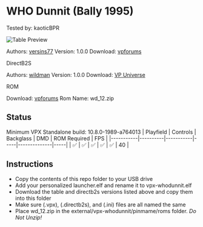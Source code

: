 # WHO Dunnit (Bally 1995)
Tested by: kaoticBPR

![Table Preview](https://vpuniverse.com/screenshots/monthly_2023_06/who_cab.png.57b6258fd750ee1fca02e06c2131dc03.png)

Authors: [versins77](https://vpuniverse.com/profile/29661-versins77/)
Version: 1.0.0
Download: [vpforums](https://vpuniverse.com/files/file/14804-who-dunnit-bally-1995/)

DirectB2S

Authors: [wildman](https://vpuniverse.com/profile/5-wildman/)
Version: 1.0.0
Download: [VP Universe](https://vpuniverse.com/files/file/3114-who-dunnit-bally-1995/)

ROM

Download: [vpforums](https://www.vpforums.org/index.php?app=downloads&showfile=283)
Rom Name: wd_12.zip

## Status 

Minimum VPX Standalone build: 10.8.0-1989-a764013
| Playfield | Controls | Backglass | DMD | ROM Required | FPS | 
|-----------|----------|-----------|-----|--------------|-----|
| :white_check_mark: | :white_check_mark: | :white_check_mark: | :white_check_mark: | :white_check_mark: | 40 |

## Instructions

- Copy the contents of this repo folder to your USB drive
- Add your personalized launcher.elf and rename it to vpx-whodunnit.elf
- Download the table and directb2s versions listed above and copy them into this folder
- Make sure (.vpx), (.directb2s), and (.ini) files are all named the same
- Place wd_12.zip in the external/vpx-whodunnit/pinmame/roms folder. *Do Not Unzip!*



